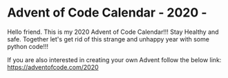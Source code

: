 # Advent of Code Calendar - 2020 -


Hello friend.
This is my 2020 Advent of Code Calendar!!!
Stay Healthy and safe. Together let's get rid of this strange and unhappy year with some python code!!!

If you are also interested in creating your own Advent follow the below link:
https://adventofcode.com/2020
